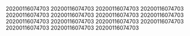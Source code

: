 20200116074703
20200116074703
20200116074703
20200116074703
20200116074703
20200116074703
20200116074703
20200116074703
20200116074703
20200116074703
20200116074703
20200116074703
20200116074703
20200116074703
20200116074703
